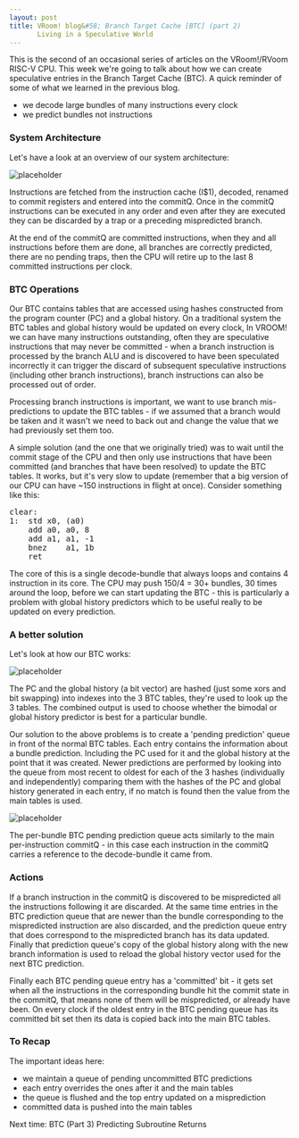 ```yaml
---
layout: post
title: VRoom! blog&#58; Branch Target Cache [BTC] (part 2)
       Living in a Speculative World
---
```


This is the second of an occasional series of articles on the VRoom!/RVoom RISC-V 
CPU. This week we're going to talk about how we can create speculative entries 
in the Branch Target Cache (BTC). A quick reminder of some of what we learned in the previous blog.

* we decode large bundles of many instructions every clock
* we predict bundles not instructions


### System Architecture

Let's have a look at an overview of our system architecture:

![placeholder](/talk/assets/overview.svg "System Architecture")

Instructions are fetched from the instruction cache (I$1), decoded, renamed to commit registers and entered
into the commitQ. Once in the commitQ instructions can be executed in any order and even after they are
executed they can be discarded by a trap or a preceding mispredicted branch.

At the end of the commitQ are committed instructions, when they and all instructions before them are done, all
branches are correctly predicted, there are no pending traps, then the CPU will retire up to the last 8 
committed instructions per clock.

### BTC Operations

Our BTC contains tables that are accessed using hashes constructed from the program counter (PC) and a
global history. On a traditional system the BTC tables and global history would be updated on every 
clock, In VROOM! we can have many instructions outstanding, often they are speculative instructions
that may never be committed - when a branch instruction is processed by the branch ALU and is discovered to have been
speculated incorrectly it can trigger
the discard of subsequent speculative instructions (including other branch instructions), branch instructions can
also be processed out of order.

Processing branch instructions is important, we want to use branch mis-predictions to update the BTC tables - if
we assumed that a branch would be taken and it wasn't we need to back out and change the value that we had 
previously set them too.

A simple solution (and the one that we originally tried) was to wait until the commit stage of the CPU
and then only use instructions that have been committed (and branches that have been resolved) to update the BTC tables.
It works, but it's very slow to update (remember that a big version of our CPU can have ~150 instructions in flight at
once). Consider something like this:

<pre>
clear:
1:	std	x0, (a0)
	add	a0, a0, 8
	add	a1, a1, -1
	bnez	a1, 1b
	ret
</pre>


The core of this is a single decode-bundle that always loops and contains 4 instruction in its core.
The CPU may push 150/4 = 30+ bundles, 30 times around the loop, before we can start updating the
BTC - this is particularly a problem with global history predictors which to be useful really to be updated 
on every prediction.

### A better solution

Let's look at how our BTC works:

![placeholder](/public/images/btc.svg "Branch Target Cache example")

The PC and the global history (a bit vector) are hashed (just some xors and bit swapping) into indexes into the 3
BTC tables, they're used to look up the 3 tables. The combined output is used to choose whether the bimodal or
global history predictor is best for a particular bundle.

Our solution to the above problems is to create a 'pending prediction' queue in front of the normal BTC tables. Each
entry contains the information about a bundle prediction. Including the PC used for it and the global history at the
point that it was created.
Newer predictions are performed by looking into the queue from
most recent to oldest for each of the 3 hashes (individually and independently) comparing them with the hashes of the
PC and global history generated in each entry, if no match is found then the value from the main tables is used.

![placeholder](/public/images/btc-queue.svg "Branch Target Cache example")

The per-bundle BTC pending prediction queue acts similarly to the main per-instruction commitQ - in this case
each instruction in the commitQ carries a reference to the decode-bundle it came from.

### Actions

If a branch instruction in the commitQ is discovered to be mispredicted
all the instructions following it are discarded. At the same time entries in the BTC
prediction queue that are newer than the bundle corresponding to  the mispredicted instruction are also discarded, and the
prediction queue entry that does correspond to the mispredicted branch has its data updated. Finally that prediction queue's
copy of the global history along with the new branch information is used to reload the global history
vector used for the next BTC prediction.

Finally each BTC pending queue entry has a 'committed' bit - it gets set when all the instructions in the corresponding
bundle hit the commit state in the commitQ, that means none of them will be mispredicted, or already have been.
On every clock if the oldest entry in the BTC pending queue has its committed bit set then its data is copied back into the main BTC tables.

### To Recap
The important ideas here:

* we maintain a queue of pending uncommitted BTC predictions
* each entry overrides the ones after it and the main tables
* the queue is flushed and the top entry updated on a misprediction
* committed data is pushed into the main tables

Next time: BTC (Part 3) Predicting Subroutine Returns

